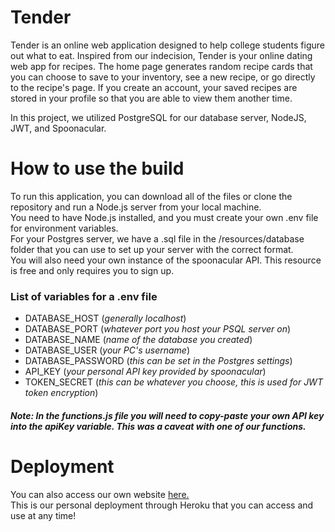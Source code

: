 # Tender 
Tender is an online web application designed to help college students figure out what to eat. Inspired from our indecision, Tender
is your online dating web app for recipes. The home page generates random recipe cards that you can choose to save to your inventory, see
a new recipe, or go directly to the recipe's page. If you create an account, your saved recipes are stored in your profile so that
you are able to view them another time. 

In this project, we utilized PostgreSQL for our database server, NodeJS, JWT, and Spoonacular. 

# How to use the build
To run this application, you can download all of the files or clone the repository and run a Node.js server from your local machine.<br/> You need to have Node.js installed, and you must create your own .env file for environment variables.
<br/>For your Postgres server, we have a .sql file in the /resources/database folder that you can use to set up your server with the correct format.
<br/>You will also need your own instance of the spoonacular API. This resource is free and only requires you to sign up.

### List of variables for a .env file
* DATABASE_HOST     (*generally localhost*)
* DATABASE_PORT     (*whatever port you host your PSQL server on*)
* DATABASE_NAME     (*name of the database you created*)
* DATABASE_USER     (*your PC's username*)
* DATABASE_PASSWORD (*this can be set in the Postgres settings*)
* API_KEY           (*your personal API key provided by spoonacular*)
* TOKEN_SECRET      (*this can be whatever you choose, this is used for JWT token encryption*)

##### Note: In the functions.js file you will need to copy-paste your own API key into the apiKey variable. This was a caveat with one of our functions.

# Deployment
You can also access our own website [here.](https://group6-finalproject-tender.herokuapp.com/)<br/>
This is our personal deployment through Heroku that you can access and use at any time!

